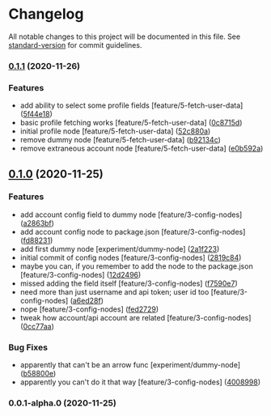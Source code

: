 # Changelog

All notable changes to this project will be documented in this file. See [standard-version](https://github.com/conventional-changelog/standard-version) for commit guidelines.

### [0.1.1](https://github.com/chimericdream/node-red-contrib-habitica-link/compare/v0.1.0...v0.1.1) (2020-11-26)


### Features

* add ability to select some profile fields [feature/5-fetch-user-data] ([5f44e18](https://github.com/chimericdream/node-red-contrib-habitica-link/commit/5f44e189787275392af248e2222a806c1c051f88))
* basic profile fetching works [feature/5-fetch-user-data] ([0c8715d](https://github.com/chimericdream/node-red-contrib-habitica-link/commit/0c8715d93f055106c2a962c062961212b4b75822))
* initial profile node [feature/5-fetch-user-data] ([52c880a](https://github.com/chimericdream/node-red-contrib-habitica-link/commit/52c880a495461ef87b98cf5c73696f4bd7cfa96d))
* remove dummy node [feature/5-fetch-user-data] ([b92134c](https://github.com/chimericdream/node-red-contrib-habitica-link/commit/b92134ccc3148b24e98152760646ab4b01e019b3))
* remove extraneous account node [feature/5-fetch-user-data] ([e0b592a](https://github.com/chimericdream/node-red-contrib-habitica-link/commit/e0b592a83d421dd27ab200c50db136579a0d4630))

## [0.1.0](https://github.com/chimericdream/node-red-contrib-habitica-link/compare/v0.0.1-alpha.0...v0.1.0) (2020-11-25)


### Features

* add account config field to dummy node [feature/3-config-nodes] ([a2863bf](https://github.com/chimericdream/node-red-contrib-habitica-link/commit/a2863bf73f1c11607e243cc7728bae06f1b6feff))
* add account config node to package.json [feature/3-config-nodes] ([fd88231](https://github.com/chimericdream/node-red-contrib-habitica-link/commit/fd88231ac3395c67f3a331ba94ba40742cc8964f))
* add first dummy node [experiment/dummy-node] ([2a1f223](https://github.com/chimericdream/node-red-contrib-habitica-link/commit/2a1f223a0ae092d3e8ad0f42484fadf7673da0cd))
* initial commit of config nodes [feature/3-config-nodes] ([2819c84](https://github.com/chimericdream/node-red-contrib-habitica-link/commit/2819c84fb0ecf01971cd513a7021ce8cb8b691e9))
* maybe you can, if you remember to add the node to the package.json [feature/3-config-nodes] ([12d2496](https://github.com/chimericdream/node-red-contrib-habitica-link/commit/12d249619c823115572ce391813021b0c56f97f2))
* missed adding the field itself [feature/3-config-nodes] ([f7590e7](https://github.com/chimericdream/node-red-contrib-habitica-link/commit/f7590e7f5c097c80fbba633999a47973ddf18eed))
* need more than just username and api token; user id too [feature/3-config-nodes] ([a6ed28f](https://github.com/chimericdream/node-red-contrib-habitica-link/commit/a6ed28f621c0427aabbe4e98628d1829547ae804))
* nope [feature/3-config-nodes] ([fed2729](https://github.com/chimericdream/node-red-contrib-habitica-link/commit/fed2729eb203e6942c36fe1f08f3b872d6b27576))
* tweak how account/api account are related [feature/3-config-nodes] ([0cc77aa](https://github.com/chimericdream/node-red-contrib-habitica-link/commit/0cc77aa3df1eb46ab0b68482c3701fb5910cad89))


### Bug Fixes

* apparently that can't be an arrow func [experiment/dummy-node] ([b58800e](https://github.com/chimericdream/node-red-contrib-habitica-link/commit/b58800e99263274d3064b95b6d98782b194918bb))
* apparently you can't do it that way [feature/3-config-nodes] ([4008998](https://github.com/chimericdream/node-red-contrib-habitica-link/commit/4008998fe9db3ef60b8b99d937691c2fcbdbf16a))

### 0.0.1-alpha.0 (2020-11-25)
